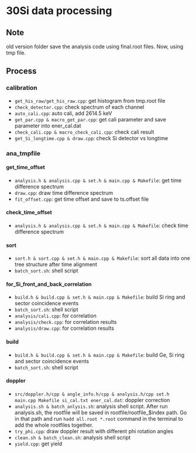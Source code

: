 # 30Si data processing

## Note
old version folder save the analysis code using final.root files.
Now, using tmp file.

## Process
### calibration
+ `get_his_raw/get_his_raw.cpp`: get histogram from tmp.root file
+ `check_detector.cpp`: check spectrum of each channel
+ `auto_cali.cpp`: auto cali, add 2614.5 keV
+ `get_par.cpp & macro_get_par.cpp`: get cali parameter and save parameter into ener_cal.dat
+ `check_cali.cpp & macro_check_cali.cpp`: check cali result
+ `get_Si_longtime.cpp & draw.cpp`: check Si detector vs longtime

### ana_tmpfile
#### get_time_offset
+ `analysis.h & analysis.cpp & set.h & main.cpp & Makefile`: get time difference spectrum
+ `draw.cpp`: draw time difference spectrum
+ `fit_offset.cpp`: get time offset and save to ts.offset file
#### check_time_offset
+ `analysis.h & analysis.cpp & set.h & main.cpp & Makefile`: check time difference spectrum
#### sort
+ `sort.h & sort.cpp & set.h & main.cpp & Makefile`: sort all data into one tree structure after time alignment
+ `batch_sort.sh`: shell script
#### for_Si_front_and_back_correlation
+ `build.h & build.cpp & set.h & main.cpp & Makefile`: build Si ring and sector coincidence events
+ `batch_sort.sh`: shell script
+ `analysis/cali.cpp`: for correlation
+ `analysis/check.cpp`: for correlation results
+ `analysis/draw.cpp`: for correlation results
#### build
+ `build.h & build.cpp & set.h & main.cpp & Makefile`: build Ge, Si ring and sector coincidence events
+ `batch_sort.sh`: shell script
#### doppler
+ `src/doppler.h/cpp & angle_info.h/cpp & analysis.h/cpp set.h main.cpp Makefile si_cal.txt ener_cal.dat`: doppler correction
+ `analysis.sh & batch_anlysis.sh`: analysis shell script. After run analysis.sh, the rootfile will be saved in rootfile/rootfile_$index path. Go in that path and run `hadd all.root *.root` command in the terminal to add the whole rootfiles together.
+ `try_phi.cpp`: draw doppler result with different phi rotation angles
+ `clean.sh & batch_clean.sh`: analysis shell script
+ `yield.cpp`: get yield
